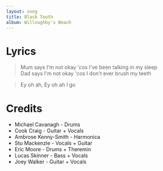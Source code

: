 ```yaml
---
layout: song
title: Black Tooth
album: Willoughby's Beach
---
```


# Lyrics

> Mum says I'm not okay 'cos I've been talking in my sleep  
> Dad says I'm not okay 'cos I don't ever brush my teeth  
  
> Ey oh ah, Ey oh ah I go  

# Credits

* Michael Cavanagh - Drums  
* Cook Craig - Guitar + Vocals  
* Ambrose Kenny-Smith - Harmonica  
* Stu Mackenzie - Vocals + Guitar  
* Eric Moore - Drums + Theremin  
* Lucas Skinner - Bass + Vocals  
* Joey Walker - Guitar + Vocals  
